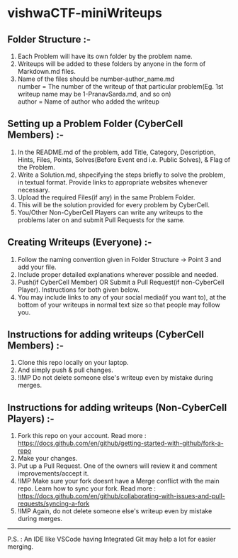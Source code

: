 # vishwaCTF-miniWriteups

## Folder Structure :-
1. Each Problem will have its own folder by the problem name.
2. Writeups will be added to these folders by anyone in the form of Markdown.md files.
3. Name of the files should be number-author_name.md
<br>number = The number of the writeup of that particular problem(Eg. 1st writeup name may be 1-PranavSarda.md, and so on)
<br>author = Name of author who added the writeup

## Setting up a Problem Folder (CyberCell Members) :-
1. In the README.md of the problem, add Title, Category, Description, Hints, Files, Points, Solves(Before Event end i.e. Public Solves), & Flag of the Problem.
2. Write a Solution.md, shpecifying the steps briefly to solve the problem, in textual format. Provide links to appropriate websites whenever necessary.
3. Upload the required Files(if any) in the same Problem Folder.
4. This will be the solution provided for every problem by CyberCell.
5. You/Other Non-CyberCell Players can write any writeups to the problems later on and submit Pull Requests for the same.

## Creating Writeups (Everyone) :-
1. Follow the naming convention given in Folder Structure -> Point 3 and add your file.
2. Include proper detailed explanations wherever possible and needed.
3. Push(if CyberCell Member) OR Submit a Pull Request(if non-CyberCell Player). Instructions for both given below.
4. You may include links to any of your social media(if you want to), at the bottom of your writeups in normal text size so that people may follow you.

## Instructions for adding writeups (CyberCell Members) :-
1. Clone this repo locally on your laptop.
2. And simply push & pull changes.
3. !IMP Do not delete someone else's writeup even by mistake during merges.

## Instructions for adding writeups (Non-CyberCell Players) :-
1. Fork this repo on your account. Read more : https://docs.github.com/en/github/getting-started-with-github/fork-a-repo
2. Make your changes.
3. Put up a Pull Request. One of the owners will review it and comment improvements/accept it.
4. !IMP Make sure your fork doesnt have a Merge conflict with the main repo. Learn how to sync your fork. Read more : https://docs.github.com/en/github/collaborating-with-issues-and-pull-requests/syncing-a-fork
5. !IMP Again, do not delete someone else's writeup even by mistake during merges.

<hr>
P.S. : An IDE like VSCode having Integrated Git may help a lot for easier merging.
